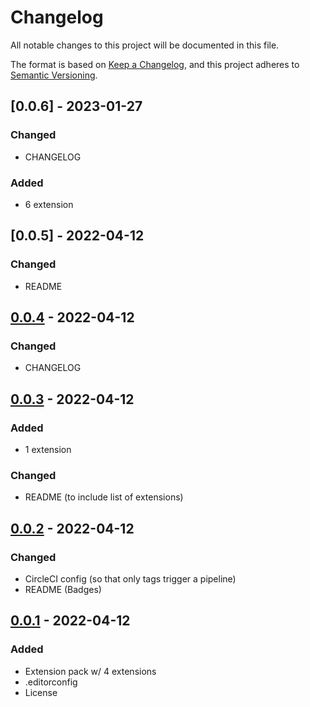 # Changelog

<!-- https://github.com/DavidAnson/markdownlint#rules--aliases-->
<!-- markdownlint-disable MD022 MD024 MD032 -->

All notable changes to this project will be documented in this file.

The format is based on [Keep a Changelog](https://keepachangelog.com/en/1.0.0/),
and this project adheres to [Semantic Versioning](https://semver.org/spec/v2.0.0.html).

<!--
## [Unreleased] - YYYY-MM-DD
### Added
### Changed
### Removed
### Fixed
-->

## [0.0.6] - 2023-01-27
### Changed
- CHANGELOG
### Added
- 6 extension

## [0.0.5] - 2022-04-12
### Changed
- README

## [0.0.4] - 2022-04-12
### Changed
- CHANGELOG

## [0.0.3] - 2022-04-12
### Added
- 1 extension
### Changed
- README (to include list of extensions)

## [0.0.2] - 2022-04-12
### Changed
- CircleCI config (so that only tags trigger a pipeline)
- README (Badges)

## [0.0.1] - 2022-04-12
### Added
- Extension pack w/ 4 extensions
- .editorconfig
- License

<!-- [Unreleased]: https://github.com/NdagiStanley/remote-ext-pack/compare/v0.0.4...HEAD -->
[0.0.4]: https://github.com/NdagiStanley/remote-ext-pack/compare/v0.0.3...v0.0.4
[0.0.3]: https://github.com/NdagiStanley/remote-ext-pack/compare/v0.0.2...v0.0.3
[0.0.2]: https://github.com/NdagiStanley/remote-ext-pack/compare/v0.0.1...v0.0.2
[0.0.1]: https://github.com/NdagiStanley/remote-ext-pack/releases/tag/v0.0.1

